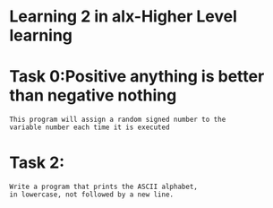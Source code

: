 # Learning 2 in alx-Higher Level learning
# Task 0:Positive anything is better than negative nothing
    This program will assign a random signed number to the
    variable number each time it is executed
# Task 2:
    Write a program that prints the ASCII alphabet,
    in lowercase, not followed by a new line.